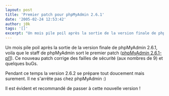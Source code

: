 ```yaml
---
layout: post
title: 'Premier patch pour phpMyAdmin 2.6.1'
date: '2005-02-24 12:53:42'
author: j0k
tags: '[]'
excerpt: "Un mois pile poil après la sortie de la version finale de phpMyAdmin 2.6.1, voila que le staff de phpMyAdmin sort le premier patch ([phpMyAdmin 2.6.1-pl1](http://www.phpmyadmin.net/home_page/downloads.php)).   )   Ce nouveau patch corrige des failles de sécurité (aux nombres de 9) et quelques buGs.  \n  \nPendant ce temps la version 2.6.2 se      …"
---
```


Un mois pile poil après la sortie de la version finale de phpMyAdmin 2.6.1, voila que le staff de phpMyAdmin sort le premier patch ([phpMyAdmin 2.6.1-pl1](http://www.phpmyadmin.net/home_page/downloads.php)).      Ce nouveau patch corrige des failles de sécurité (aux nombres de 9) et quelques buGs.

Pendant ce temps la version 2.6.2 se prépare tout doucement mais surement.   Il ne s'arrête pas chez phpMyAdmin :)

Il est évident et recommandé de passer à cette nouvelle version !
